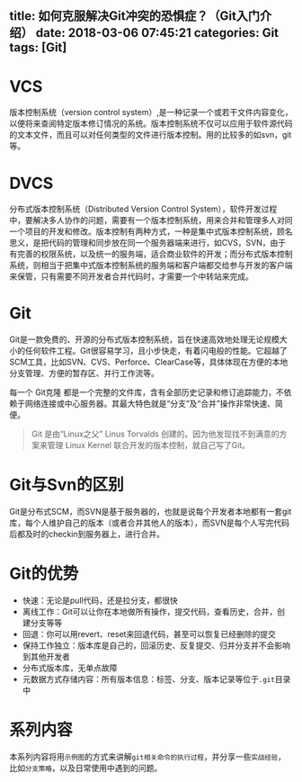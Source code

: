 title: 如何克服解决Git冲突的恐惧症？（Git入门介绍）
date: 2018-03-06 07:45:21
categories: Git
tags: [Git]
---
# VCS

版本控制系统（version control system）,是一种记录一个或若干文件内容变化，以便将来查阅特定版本修订情况的系统。版本控制系统不仅可以应用于软件源代码的文本文件，而且可以对任何类型的文件进行版本控制。用的比较多的如svn，git等。

# DVCS

分布式版本控制系统（Distributed Version Control System），软件开发过程中，要解决多人协作的问题，需要有一个版本控制系统，用来合并和管理多人对同一个项目的开发和修改。版本控制有两种方式，一种是集中式版本控制系统，顾名思义，是把代码的管理和同步放在同一个服务器端来进行，如CVS，SVN，由于有完善的权限系统，以及统一的服务端，适合商业软件的开发；而分布式版本控制系统，则相当于把集中式版本控制系统的服务端和客户端都交给参与开发的客户端来保管，只有需要不同开发者合并代码时，才需要一个中转站来完成。

# Git

Git是一款免费的、开源的分布式版本控制系统，旨在快速高效地处理无论规模大小的任何软件工程。Git很容易学习，且小步快走，有着闪电般的性能。它超越了SCM工具，比如SVN、CVS、Perforce、ClearCase等，具体体现在方便的本地分支管理、方便的暂存区、并行工作流等。

每一个 Git克隆 都是一个完整的文件库，含有全部历史记录和修订追踪能力，不依赖于网络连接或中心服务器。其最大特色就是“分支”及“合并”操作非常快速、简便。

>Git 是由“Linux之父” Linus Torvalds 创建的。因为他发现找不到满意的方案来管理 Linux Kernel 联合开发的版本控制，就自己写了Git。

<!--more-->

# Git与Svn的区别

Git是分布式SCM，而SVN是基于服务器的，也就是说每个开发者本地都有一套git库，每个人维护自己的版本（或者合并其他人的版本），而SVN是每个人写完代码后都及时的checkin到服务器上，进行合并。

# Git的优势

+ 快速：无论是pull代码，还是拉分支，都很快
+ 离线工作：Git可以让你在本地做所有操作，提交代码，查看历史，合并，创建分支等等
+ 回退：你可以用revert、reset来回退代码，甚至可以恢复已经删除的提交
+ 保持工作独立：版本库是自己的，回滚历史、反复提交、归并分支并不会影响到其他开发者
+ 分布式版本库，无单点故障
+ 元数据方式存储内容：所有版本信息：标签、分支、版本记录等位于`.git`目录中

# 系列内容

本系列内容将用`示例图`的方式来讲解`git相关命令的执行过程`，并分享一些`实战经验`，比如`分支策略`，以及日常使用中遇到的问题。